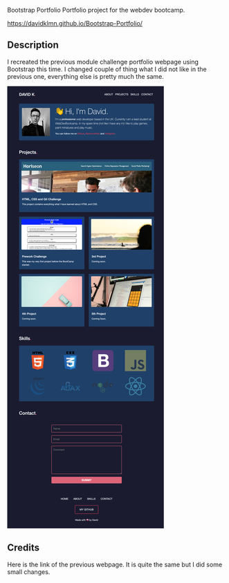 Bootstrap Portfolio
Portfolio project for the webdev bootcamp.

https://davidklmn.github.io/Bootstrap-Portfolio/

## Description

I recreated the previous module challenge portfolio webpage using Bootstrap this time. 
I changed couple of thing what I did not like in the previous one, everything else is pretty much the same.

![screencshot of my finished project](https://github.com/davidklmn/Bootstrap-Portfolio/blob/main/images/Bootstrap-Portfolio.png)

## Credits

Here is the link of the previous webpage. It is quite the same but I did some small changes.

